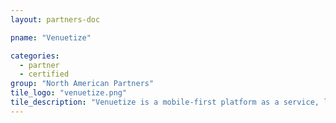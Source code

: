 ```yaml
---
layout: partners-doc

pname: "Venuetize"

categories: 
  - partner
  - certified
group: "North American Partners"
tile_logo: "venuetize.png"
tile_description: "Venuetize is a mobile-first platform as a service, leveraging an integrated ecosystem that optimizes the intersection of personalized data, marketing analytics, relevant/targeted content, & interactive technologies in order to acquire, retain, & monetize loyal user bases across multiple market verticals."
---
```

